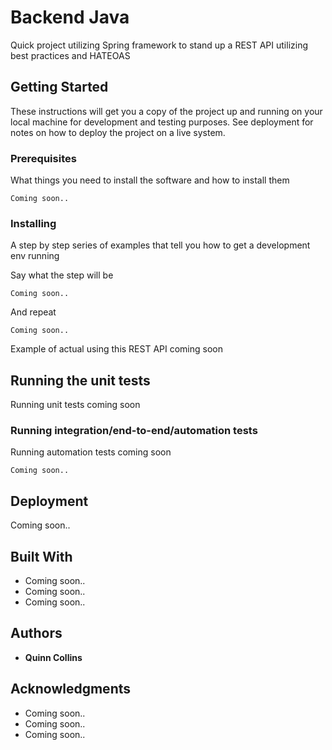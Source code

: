 # Backend Java

Quick project utilizing Spring framework to stand up a REST API utilizing best practices and HATEOAS

## Getting Started

These instructions will get you a copy of the project up and running on your local machine for development and testing purposes. See deployment for notes on how to deploy the project on a live system.

### Prerequisites

What things you need to install the software and how to install them

```
Coming soon..
```

### Installing

A step by step series of examples that tell you how to get a development env running

Say what the step will be

```
Coming soon..
```

And repeat

```
Coming soon..
```

Example of actual using this REST API coming soon

## Running the unit tests

Running unit tests coming soon

### Running integration/end-to-end/automation tests

Running automation tests coming soon

```
Coming soon..
```

## Deployment

Coming soon..

## Built With

* Coming soon..
* Coming soon..
* Coming soon..

## Authors

* **Quinn Collins** 


## Acknowledgments

* Coming soon..
* Coming soon..
* Coming soon.. 
